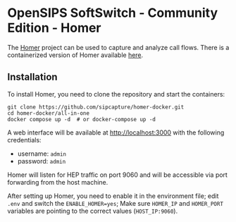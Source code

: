 # OpenSIPS SoftSwitch - Community Edition - Homer

The [Homer](https://github.com/sipcapture/homer) project can be used to capture and analyze call flows.
There is a containerized version of Homer available [here](https://github.com/sipcapture/homer-docker).

## Installation

To install Homer, you need to clone the repository and start the containers:

```shell
git clone https://github.com/sipcapture/homer-docker.git
cd homer-docker/all-in-one
docker compose up -d  # or docker-compose up -d
```

A web interface will be available at [http://localhost:3000](http://localhost:3000) with the following credentials:
* username: `admin`
* password: `admin`

Homer will listen for HEP traffic on port 9060 and will be accessible via port forwarding from the host machine.

After setting up Homer, you need to enable it in the environment file; edit
`.env` and switch the `ENABLE_HOMER=yes`; Make sure `HOMER_IP` and
`HOMER_PORT` variables are pointing to the correct values (`HOST_IP:9060`).
